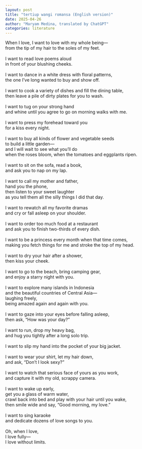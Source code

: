 ```yaml
---
layout: post
title: "tertiup wangi romansa (English version)"
date: 2025-04-26
author: "Maryam Medina, translated by ChatGPT"
categories: literature
---
```


When I love, I want to love with my whole being—<br>
from the tip of my hair to the soles of my feet.<br>
<br>
I want to read love poems aloud<br>
in front of your blushing cheeks.<br>
<br>
I want to dance in a white dress with floral patterns,<br>
the one I’ve long wanted to buy and show off.<br>
<br>
I want to cook a variety of dishes and fill the dining table,<br>
then leave a pile of dirty plates for you to wash.<br>
<br>
I want to tug on your strong hand<br>
and whine until you agree to go on morning walks with me.<br>
<br>
I want to press my forehead toward you<br>
for a kiss every night.<br>
<br>
I want to buy all kinds of flower and vegetable seeds<br>
to build a little garden—<br>
and I will wait to see what you’ll do<br>
when the roses bloom, when the tomatoes and eggplants ripen.<br>
<br>
I want to sit on the sofa, read a book,<br>
and ask you to nap on my lap.<br>
<br>
I want to call my mother and father,<br>
hand you the phone,<br>
then listen to your sweet laughter<br>
as you tell them all the silly things I did that day.<br>
<br>
I want to rewatch all my favorite dramas<br>
and cry or fall asleep on your shoulder.<br>
<br>
I want to order too much food at a restaurant<br>
and ask you to finish two-thirds of every dish.<br>
<br>
I want to be a princess every month when that time comes,<br>
making you fetch things for me and stroke the top of my head.<br>
<br>
I want to dry your hair after a shower,<br>
then kiss your cheek.<br>
<br>
I want to go to the beach, bring camping gear,<br>
and enjoy a starry night with you.<br>
<br>
I want to explore many islands in Indonesia<br>
and the beautiful countries of Central Asia—<br>
laughing freely,<br>
being amazed again and again with you.<br>
<br>
I want to gaze into your eyes before falling asleep,<br>
then ask, “How was your day?”<br>
<br>
I want to run, drop my heavy bag,<br>
and hug you tightly after a long solo trip.<br>
<br>
I want to slip my hand into the pocket of your big jacket.<br>
<br>
I want to wear your shirt, let my hair down,<br>
and ask, “Don’t I look sexy?”<br>
<br>
I want to watch that serious face of yours as you work,<br>
and capture it with my old, scrappy camera.<br>
<br>
I want to wake up early,<br>
get you a glass of warm water,<br>
crawl back into bed and play with your hair until you wake,<br>
then smile wide and say, “Good morning, my love.”<br>
<br>
I want to sing karaoke<br>
and dedicate dozens of love songs to you.<br>
<br>
Oh, when I love,<br>
I love fully—<br>
I love without limits.